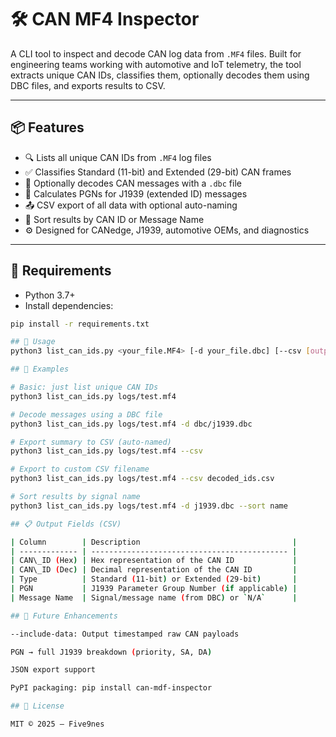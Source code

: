 # 🛠️ CAN MF4 Inspector

A CLI tool to inspect and decode CAN log data from `.MF4` files. Built for engineering teams working with automotive and IoT telemetry, the tool extracts unique CAN IDs, classifies them, optionally decodes them using DBC files, and exports results to CSV.

---

## 📦 Features

- 🔍 Lists all unique CAN IDs from `.MF4` log files
- ✅ Classifies Standard (11-bit) and Extended (29-bit) CAN frames
- 🧠 Optionally decodes CAN messages with a `.dbc` file
- 📡 Calculates PGNs for J1939 (extended ID) messages
- 📤 CSV export of all data with optional auto-naming
- 🧾 Sort results by CAN ID or Message Name
- ⚙️ Designed for CANedge, J1939, automotive OEMs, and diagnostics

---

## 🧰 Requirements

- Python 3.7+
- Install dependencies:

```bash
pip install -r requirements.txt

## 🚀 Usage
python3 list_can_ids.py <your_file.MF4> [-d your_file.dbc] [--csv [output.csv]] [--sort id|name]

## 🔧 Examples

# Basic: just list unique CAN IDs
python3 list_can_ids.py logs/test.mf4

# Decode messages using a DBC file
python3 list_can_ids.py logs/test.mf4 -d dbc/j1939.dbc

# Export summary to CSV (auto-named)
python3 list_can_ids.py logs/test.mf4 --csv

# Export to custom CSV filename
python3 list_can_ids.py logs/test.mf4 --csv decoded_ids.csv

# Sort results by signal name
python3 list_can_ids.py logs/test.mf4 -d j1939.dbc --sort name

## 📋 Output Fields (CSV)

| Column        | Description                                  |
| ------------- | -------------------------------------------- |
| CAN\_ID (Hex) | Hex representation of the CAN ID             |
| CAN\_ID (Dec) | Decimal representation of the CAN ID         |
| Type          | Standard (11-bit) or Extended (29-bit)       |
| PGN           | J1939 Parameter Group Number (if applicable) |
| Message Name  | Signal/message name (from DBC) or `N/A`      |

## 🧠 Future Enhancements

--include-data: Output timestamped raw CAN payloads

PGN → full J1939 breakdown (priority, SA, DA)

JSON export support

PyPI packaging: pip install can-mdf-inspector

## 📝 License

MIT © 2025 — Five9nes